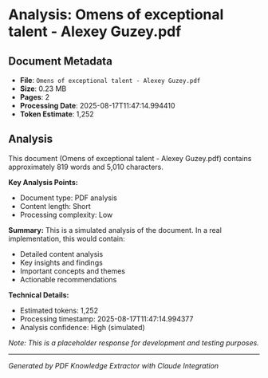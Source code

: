 # Analysis: Omens of exceptional talent - Alexey Guzey.pdf

## Document Metadata
- **File**: `Omens of exceptional talent - Alexey Guzey.pdf`
- **Size**: 0.23 MB
- **Pages**: 2
- **Processing Date**: 2025-08-17T11:47:14.994410
- **Token Estimate**: 1,252

## Analysis

This document (Omens of exceptional talent - Alexey Guzey.pdf) contains approximately 819 words and 5,010 characters.

**Key Analysis Points:**
- Document type: PDF analysis
- Content length: Short
- Processing complexity: Low

**Summary:**
This is a simulated analysis of the document. In a real implementation, this would contain:
- Detailed content analysis
- Key insights and findings
- Important concepts and themes
- Actionable recommendations

**Technical Details:**
- Estimated tokens: 1,252
- Processing timestamp: 2025-08-17T11:47:14.994377
- Analysis confidence: High (simulated)

*Note: This is a placeholder response for development and testing purposes.*

---
*Generated by PDF Knowledge Extractor with Claude Integration*